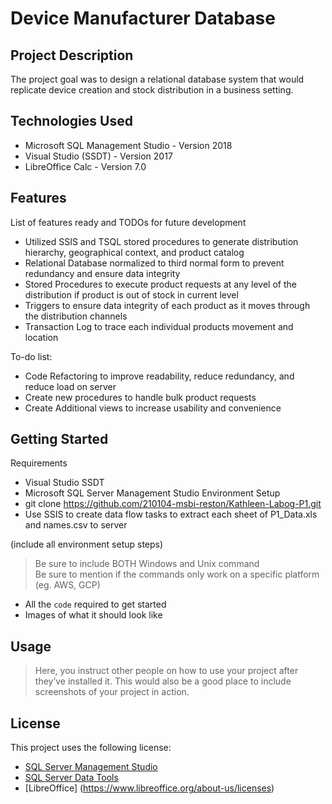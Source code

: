 # Device Manufacturer Database 

## Project Description
The project goal was to design a relational database system that would replicate device creation and stock distribution in a business setting. 

## Technologies Used
* Microsoft SQL Management Studio - Version 2018
* Visual Studio (SSDT) - Version 2017
* LibreOffice Calc - Version 7.0

## Features
List of features ready and TODOs for future development
* Utilized SSIS and TSQL stored procedures to generate distribution hierarchy, geographical context, and product catalog
* Relational Database normalized to third normal form to prevent redundancy and ensure data integrity
* Stored Procedures to execute product requests at any level of the distribution if product is out of stock in current level
* Triggers to ensure data integrity of each product as it moves through the distribution channels
* Transaction Log to trace each individual products movement and location

To-do list:
* Code Refactoring to improve readability, reduce redundancy, and reduce load on server
* Create new procedures to handle bulk product requests
* Create Additional views to increase usability and convenience

## Getting Started
Requirements
* Visual Studio SSDT
* Microsoft SQL Server Management Studio
Environment Setup  
* git clone https://github.com/210104-msbi-reston/Kathleen-Labog-P1.git
* Use SSIS to create data flow tasks to extract each sheet of P1_Data.xls and names.csv to server 

(include all environment setup steps)

> Be sure to include BOTH Windows and Unix command  
> Be sure to mention if the commands only work on a specific platform (eg. AWS, GCP)

- All the `code` required to get started
- Images of what it should look like

## Usage

> Here, you instruct other people on how to use your project after they’ve installed it. This would also be a good place to include screenshots of your project in action.


## License

This project uses the following license: 
* [SQL Server Management Studio ](https://docs.microsoft.com/en-us/legal/sql/sql-server-management-studio-license-terms)
* [SQL Server Data Tools ](https://docs.microsoft.com/en-us/legal/sql/sql-server-management-studio-license-terms)
* [LibreOffice] (https://www.libreoffice.org/about-us/licenses)


